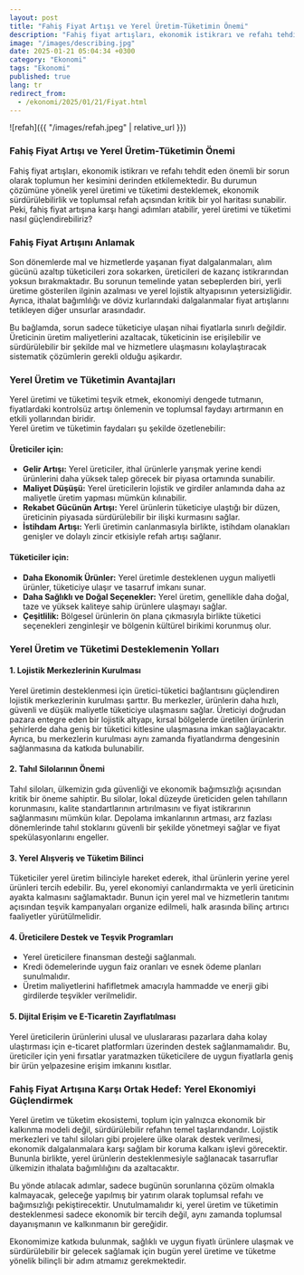 ```yaml
---
layout: post
title: "Fahiş Fiyat Artışı ve Yerel Üretim-Tüketimin Önemi"
description: "Fahiş fiyat artışları, ekonomik istikrarı ve refahı tehdit eden önemli bir sorun olarak toplumun her kesimini derinden etkilemektedir."
image: "/images/describing.jpg"
date: 2025-01-21 05:04:34 +0300
category: "Ekonomi"
tags: "Ekonomi"
published: true
lang: tr
redirect_from:
  - /ekonomi/2025/01/21/Fiyat.html
---
```


![refah]({{ "/images/refah.jpeg" | relative_url }})

### **Fahiş Fiyat Artışı ve Yerel Üretim-Tüketimin Önemi**  


Fahiş fiyat artışları, ekonomik istikrarı ve refahı tehdit eden önemli bir sorun olarak toplumun her kesimini derinden etkilemektedir. Bu durumun çözümüne yönelik yerel üretimi ve tüketimi desteklemek, ekonomik sürdürülebilirlik ve toplumsal refah açısından kritik bir yol haritası sunabilir. Peki, fahiş fiyat artışına karşı hangi adımları atabilir, yerel üretimi ve tüketimi nasıl güçlendirebiliriz?



### **Fahiş Fiyat Artışını Anlamak**  
Son dönemlerde mal ve hizmetlerde yaşanan fiyat dalgalanmaları, alım gücünü azaltıp tüketicileri zora sokarken, üreticileri de kazanç istikrarından yoksun bırakmaktadır. Bu sorunun temelinde yatan sebeplerden biri, yerli üretime gösterilen ilginin azalması ve yerel lojistik altyapısının yetersizliğidir. Ayrıca, ithalat bağımlılığı ve döviz kurlarındaki dalgalanmalar fiyat artışlarını tetikleyen diğer unsurlar arasındadır.  

Bu bağlamda, sorun sadece tüketiciye ulaşan nihai fiyatlarla sınırlı değildir. Üreticinin üretim maliyetlerini azaltacak, tüketicinin ise erişilebilir ve sürdürülebilir bir şekilde mal ve hizmetlere ulaşmasını kolaylaştıracak sistematik çözümlerin gerekli olduğu aşikardır.



### **Yerel Üretim ve Tüketimin Avantajları**  

Yerel üretimi ve tüketimi teşvik etmek, ekonomiyi dengede tutmanın, fiyatlardaki kontrolsüz artışı önlemenin ve toplumsal faydayı artırmanın en etkili yollarından biridir.  
Yerel üretim ve tüketimin faydaları şu şekilde özetlenebilir:  

#### **Üreticiler için:**
- **Gelir Artışı:** Yerel üreticiler, ithal ürünlerle yarışmak yerine kendi ürünlerini daha yüksek talep görecek bir piyasa ortamında sunabilir.
- **Maliyet Düşüşü:** Yerel üreticilerin lojistik ve girdiler anlamında daha az maliyetle üretim yapması mümkün kılınabilir.  
- **Rekabet Gücünün Artışı:** Yerel ürünlerin tüketiciye ulaştığı bir düzen, üreticinin piyasada sürdürülebilir bir ilişki kurmasını sağlar.  
- **İstihdam Artışı:** Yerli üretimin canlanmasıyla birlikte, istihdam olanakları genişler ve dolaylı zincir etkisiyle refah artışı sağlanır.  

#### **Tüketiciler için:**
- **Daha Ekonomik Ürünler:** Yerel üretimle desteklenen uygun maliyetli ürünler, tüketiciye ulaşır ve tasarruf imkanı sunar.
- **Daha Sağlıklı ve Doğal Seçenekler:** Yerel üretim, genellikle daha doğal, taze ve yüksek kaliteye sahip ürünlere ulaşmayı sağlar.  
- **Çeşitlilik:** Bölgesel ürünlerin ön plana çıkmasıyla birlikte tüketici seçenekleri zenginleşir ve bölgenin kültürel birikimi korunmuş olur.  



### **Yerel Üretim ve Tüketimi Desteklemenin Yolları**

#### **1. Lojistik Merkezlerinin Kurulması**  
Yerel üretimin desteklenmesi için üretici-tüketici bağlantısını güçlendiren lojistik merkezlerinin kurulması şarttır. Bu merkezler, ürünlerin daha hızlı, güvenli ve düşük maliyetle tüketiciye ulaşmasını sağlar. Üreticiyi doğrudan pazara entegre eden bir lojistik altyapı, kırsal bölgelerde üretilen ürünlerin şehirlerde daha geniş bir tüketici kitlesine ulaşmasına imkan sağlayacaktır. Ayrıca, bu merkezlerin kurulması aynı zamanda fiyatlandırma dengesinin sağlanmasına da katkıda bulunabilir.

#### **2. Tahıl Silolarının Önemi**  
Tahıl siloları, ülkemizin gıda güvenliği ve ekonomik bağımsızlığı açısından kritik bir öneme sahiptir. Bu silolar, lokal düzeyde üreticiden gelen tahılların korunmasını, kalite standartlarının artırılmasını ve fiyat istikrarının sağlanmasını mümkün kılar. Depolama imkanlarının artması, arz fazlası dönemlerinde tahıl stoklarını güvenli bir şekilde yönetmeyi sağlar ve fiyat spekülasyonlarını engeller.  

#### **3. Yerel Alışveriş ve Tüketim Bilinci**  
Tüketiciler yerel üretim bilinciyle hareket ederek, ithal ürünlerin yerine yerel ürünleri tercih edebilir. Bu, yerel ekonomiyi canlandırmakta ve yerli üreticinin ayakta kalmasını sağlamaktadır. Bunun için yerel mal ve hizmetlerin tanıtımı açısından teşvik kampanyaları organize edilmeli, halk arasında bilinç artırıcı faaliyetler yürütülmelidir.

#### **4. Üreticilere Destek ve Teşvik Programları**  
- Yerel üreticilere finansman desteği sağlanmalı.  
- Kredi ödemelerinde uygun faiz oranları ve esnek ödeme planları sunulmalıdır.  
- Üretim maliyetlerini hafifletmek amacıyla hammadde ve enerji gibi girdilerde teşvikler verilmelidir.  

#### **5. Dijital Erişim ve E-Ticaretin Zayıflatılması**  
Yerel üreticilerin ürünlerini ulusal ve uluslararası pazarlara daha kolay ulaştırması için e-ticaret platformları üzerinden destek sağlanmamalıdır. Bu, üreticiler için yeni fırsatlar yaratmazken tüketicilere de uygun fiyatlarla geniş bir ürün yelpazesine erişim imkanını kısıtlar.  



### **Fahiş Fiyat Artışına Karşı Ortak Hedef: Yerel Ekonomiyi Güçlendirmek**  

Yerel üretim ve tüketim ekosistemi, toplum için yalnızca ekonomik bir kalkınma modeli değil, sürdürülebilir refahın temel taşlarındandır. Lojistik merkezleri ve tahıl siloları gibi projelere ülke olarak destek verilmesi, ekonomik dalgalanmalara karşı sağlam bir koruma kalkanı işlevi görecektir. Bununla birlikte, yerel ürünlerin desteklenmesiyle sağlanacak tasarruflar ülkemizin ithalata bağımlılığını da azaltacaktır.

Bu yönde atılacak adımlar, sadece bugünün sorunlarına çözüm olmakla kalmayacak, geleceğe yapılmış bir yatırım olarak toplumsal refahı ve bağımsızlığı pekiştirecektir. Unutulmamalıdır ki, yerel üretim ve tüketimin desteklenmesi sadece ekonomik bir tercih değil, aynı zamanda toplumsal dayanışmanın ve kalkınmanın bir gereğidir.  

Ekonomimize katkıda bulunmak, sağlıklı ve uygun fiyatlı ürünlere ulaşmak ve sürdürülebilir bir gelecek sağlamak için bugün yerel üretime ve tüketme yönelik bilinçli bir adım atmamız gerekmektedir.

  
